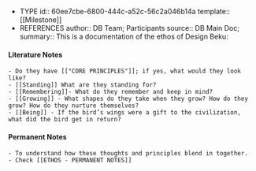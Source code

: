 - TYPE
  id:: 60ee7cbe-6800-444c-a52c-56c2a046b14a
  template:: [[Milestone]]
- REFERENCES
  author:: DB Team; Participants
  source:: DB Main Doc; 
  summary:: This is a documentation of the ethos of Design Beku:
#### Literature Notes
	- Do they have [["CORE PRINCIPLES"]]; if yes, what would they look like?
	- [[Standing]] What are they standing for?
	- [[Remembering]]- What do they remember and keep in mind?
	- [[Growing]] - What shapes do they take when they grow? How do they grow? How do they nurture themselves?
	- [[Being]] - If the bird’s wings were a gift to the civilization, what did the bird get in return?
#### Permanent Notes
	- To understand how these thoughts and principles blend in together.
	- Check [[ETHOS - PERMANENT NOTES]]